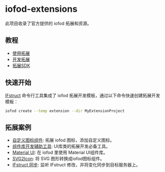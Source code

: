 # iofod-extensions

此项目收录了官方提供的 iofod 拓展和资源。

## 教程

- [使用拓展](https://doc.iofod.cn/#/zh-cn/3/24)
- [开发拓展](https://doc.iofod.cn/#/zh-cn/9/01)
- [拓展SDK](https://github.com/iofod/iofod-sdk)

## 快速开始

[IFstruct](https://github.com/iofod/IFstruct-parser/blob/main/README_CN.md) 命令行工具集成了 iofod 拓展开发模板，通过以下命令快速创建拓展开发模板：

```bash
iofod create --temp extension --dir MyExtensionProject
```

## 拓展案例

- [自定义图标组件](https://github.com/iofod/iofod-extensions/tree/main/demo/add-icon): 拓展 iofod 图标，添加自定义图标。
- [组件库开发辅助工具](https://github.com/iofod/iofod-extensions/tree/main/demo/extension-helper): UI库类的拓展开发必备工具。
- [Material UI](https://github.com/iofod/iofod-extensions/tree/main/demo/Material-UI): 在 iofod 里使用 Material UI组件库。
- [SVG2Icon](https://github.com/iofod/iofod-extensions/tree/main/demo/svg2icon): 将 SVG 图形转换成iofod图标组件。
- [IFstruct 同步](https://github.com/iofod/iofod-extensions/tree/main/demo/sync): 监听 IFstruct 修改，并将变化同步到目标服务器上。

